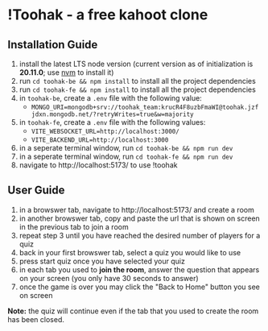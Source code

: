 # !Toohak - a free kahoot clone

## Installation Guide
1. install the latest LTS node version (current version as of initialization is **20.11.0**; use [nvm](https://github.com/nvm-sh/nvm) to install it)
2. run `cd toohak-be && npm install` to install all the project dependencies
3. run `cd toohak-fe && npm install` to install all the project dependencies
4. in `toohak-be`, create a `.env` file with the following value:
    - `MONGO_URI=mongodb+srv://toohak_team:krucR4F8uzbFmaWI@toohak.jzfjdxn.mongodb.net/?retryWrites=true&w=majority`
5. in `toohak-fe`, create a `.env` file with the following values:
    - `VITE_WEBSOCKET_URL=http://localhost:3000/`
    - `VITE_BACKEND_URL=http://localhost:3000`
6. in a seperate terminal window, run `cd toohak-be && npm run dev`
7. in a seperate terminal window, run `cd toohak-fe && npm run dev`
8. navigate to http://localhost:5173/ to use !toohak

## User Guide
1. in a browswer tab, navigate to http://localhost:5173/ and create a room
2. in another browswer tab, copy and paste the url that is shown on screen in the previous tab to join a room
3. repeat step 3 until you have reached the desired number of players for a quiz
4. back in your first browswer tab, select a quiz you would like to use
5. press start quiz once you have selected your quiz
6. in each tab you used to **join the room**, answer the question that appears on your screen (you only have 30 seconds to answer)
7. once the game is over you may click the "Back to Home" button you see on screen


**Note:** the quiz will continue even if the tab that you used to create the room has been closed.